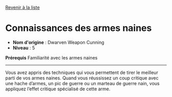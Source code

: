 [Revenir à la liste](list.md)

# Connaissances des armes naines

 * **Nom d'origine** : Dwarven Weapon Cunning
 * **Niveau** : 5


<p><strong>Prérequis</strong> Familiarité avec les armes naines</p>
<hr>
<p>Vous avez appris des techniques qui vous permettent de tirer le meilleur parti de vos armes naines. Quand vous réussissez un coup critique avec une hache d’armes, un pic de guerre ou un marteau de guerre nain, vous appliquez l’effet critique spécialisé de cette arme.</p>